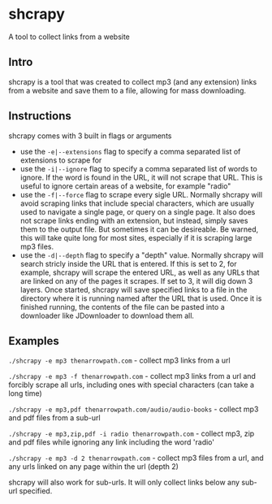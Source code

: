 # shcrapy

A tool to collect links from a website

## Intro

shcrapy is a tool that was created to collect mp3 (and any extension) links from a website and save them to a file, allowing for mass downloading.

## Instructions

shcrapy comes with 3 built in flags or arguments
- use the `-e|--extensions` flag to specify a comma separated list of extensions to scrape for
- use the `-i|--ignore` flag to specify a comma separated list of words to ignore. If the word is found in the URL, it will not scrape that URL. This is useful to ignore certain areas of a website, for example "radio"
- use the `-f|--force` flag to scrape every sigle URL. Normally shcrapy will avoid scraping links that include special characters, which are usually used to navigate a single page, or query on a single page. It also does not scrape links ending with an extension, but instead, simply saves them to the output file. But sometimes it can be desireable. Be warned, this will take quite long for most sites, especially if it is scraping large mp3 files.
- use the `-d|--depth` flag to specify a "depth" value. Normally shcrapy will search stricly inside the URL that is entered. If this is set to 2, for example, shcrapy will scrape the entered URL, as well as any URLs that are linked on any of the pages it scrapes. If set to 3, it will dig down 3 layers.
Once started, shcrapy will save specified links to a file in the directory where it is running named after the URL that is used. Once it is finished running, the contents of the file can be pasted into a downloader like JDownloader to download them all.

## Examples

`./shcrapy -e mp3 thenarrowpath.com` - collect mp3 links from a url

`./shcrapy -e mp3 -f thenarrowpath.com` - collect mp3 links from a url and forcibly scrape all urls, including ones with special characters (can take a long time)

`./shcrapy -e mp3,pdf thenarrowpath.com/audio/audio-books` - collect mp3 and pdf files from a sub-url

`./shcrapy -e mp3,zip,pdf -i radio thenarrowpath.com` - collect mp3, zip and pdf files while ignoring any link including the word 'radio'

`./shcrapy -e mp3 -d 2 thenarrowpath.com` - collect mp3 files from a url, and any urls linked on any page within the url (depth 2)

shcrapy will also work for sub-urls. It will only collect links below any sub-url specified.

